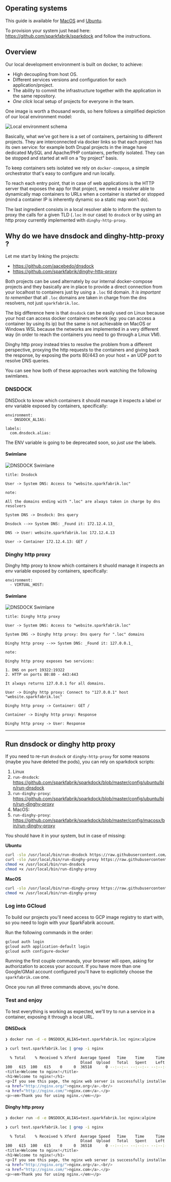 ## Operating systems

This guide is available for [MacOS](#macosx) and [Ubuntu](#ubuntu-linux).

To provision your system just head here: https://github.com/sparkfabrik/sparkdock and follow the instructions.

## Overview

Our local development environment is built on docker, to achieve:

* High decoupling from host OS.
* Different services versions and configuration for each application/project.
* The ability to commit the infrastructure together with the application in the same repository.
* _One click_ local setup of projects for everyone in the team.

One image is worth a thousand words, so here follows a simplified depiction of our local environment model:

![Local environment schema](%image_url%/procedures/local-development-environment--depiction-linux.png)

Basically, what we've got here is a set of containers, pertaining to different projects. They are interconnected via docker links so that each project has its own service: for example both Drupal projects in the image have dedicated MySQL and Apache/PHP containers, perfectly isolated. They can be stopped and started at will on a "by project" basis.

To keep containers sets isolated we rely on `docker-compose`, a simple orchestrator that's easy to configure and run locally.

To reach each entry point, that in case of web applications is the HTTP server that exposes the app for that project, we need a resolver able to dynamically map containers to URLs when a container is started or stopped (mind a container IP is inherently dynamic so a static map won't do).

The last ingredient consists in a local resolver able to inform the system to proxy the calls for a given TLD (`.loc` in our case) to `dnsdock` or by using an http proxy currently implemented with `dinghy-http-proxy`.

## Why do we have dnsdock and dinghy-http-proxy ?

Let me start by linking the projects:

* https://github.com/aacebedo/dnsdock
* https://github.com/sparkfabrik/dinghy-http-proxy

Both projects can be used alternately by our internal docker-compose projects and they basically are in place
to provide a direct connection from your localhost to containers just by using a `.loc` tld domain.
*It is important to remember* that all `.loc` domains are taken in charge from the dns resolvers, not just `sparkfabrik.loc`.

The big difference here is that `dnsdock` can be easily used on Linux because your host can access docker containers network (eg: you can access a container by using its ip) but the same is not achievable on MacOS or Windows WSL because the networks are implemented in a very different way (in order to reach the containers you need to go through a Linux VM).

Dinghy http proxy instead tries to resolve the problem from a different perspective, proxying the http requests to the containers and giving back the response, by exposing the ports 80/443 on your host + an UDP port to resolve DNS queries.

You can see how both of these approaches work watching the following swimlanes.

### DNSDOCK

DNSDock to know which containers it should manage it inspects a label or env variable exposed
by containers, specifically:

```
environment:
  - DNSDOCK_ALIAS:

labels:
  com.dnsdock.alias:
```

The ENV variable is going to be deprecated soon, so *just use* the labels.

#### Swimlane

![DNSDOCK Swimlane](%image_url%/guides/swimlane-dnsdock.png)

```
title: Dnsdock

User -> System DNS: Access to "website.sparkfabrik.loc"

note:

All the domains ending with ".loc" are always taken in charge by dns resolvers

System DNS -> Dnsdock: Dns query

Dnsdock -->> System DNS: _Found it: 172.12.4.13_

DNS -> User: website.sparkfabrik.loc 172.12.4.13

User -> Container 172.12.4.13: GET /
```

### Dinghy http proxy

Dinghy http proxy to know which containers it shuold manage it inspects an env variable exposed
by containers, specifically:

```
environment:
  - VIRTUAL_HOST:
```

#### Swimlane

![DNSDOCK Swimlane](%image_url%/guides/swimlane-dinghy-http-proxy.png)

```
title: Dinghy http proxy

User -> System DNS: Access to "website.sparkfabrik.loc"

System DNS -> Dinghy http proxy: Dns query for ".loc" domains

Dinghy http proxy -->> System DNS: _Found it: 127.0.0.1_

note:

Dinghy http proxy exposes two services:

1. DNS on port 19322:19322
2. HTTP on ports 80:80 - 443:443

It always returns 127.0.0.1 for all domains.

User -> Dinghy http proxy: Connect to "127.0.0.1" host "website.sparkfabrik.loc"

Dinghy http proxy -> Container: GET /

Container -> Dinghy http proxy: Response

Dinghy http proxy -> User: Response
```

***

## Run dnsdock or dinghy http proxy

If you need to re-run `dnsdock` or `dinghy-http-proxy` for some reasons (maybe you have deleted the pods),
you can rely on sparkdock scripts:

1. Linux
  1. `run-dnsdock`: https://github.com/sparkfabrik/sparkdock/blob/master/config/ubuntu/bin/run-dnsdock
  2. `run-dinghy-proxy`: https://github.com/sparkfabrik/sparkdock/blob/master/config/ubuntu/bin/run-dinghy-proxy
2. MacOS:
  1. `run-dinghy-proxy`: https://github.com/sparkfabrik/sparkdock/blob/master/config/macosx/bin/run-dinghy-proxy

You should have it in your system, but in case of missing:

**Ubuntu**

```bash
curl -slo /usr/local/bin/run-dnsdock https://raw.githubusercontent.com/sparkfabrik/sparkdock/master/config/ubuntu/bin/run-dnsdock
curl -slo /usr/local/bin/run-dinghy-proxy https://raw.githubusercontent.com/sparkfabrik/sparkdock/master/config/ubuntu/bin/run-dinghy-proxy
chmod +x /usr/local/bin/run-dnsdock
chmod +x /usr/local/bin/run-dinghy-proxy
```

**MacOS**

```bash
curl -slo /usr/local/bin/run-dinghy-proxy https://raw.githubusercontent.com/sparkfabrik/sparkdock/master/config/macosx/bin/run-dinghy-proxy
chmod +x /usr/local/bin/run-dinghy-proxy
```

### Log into GCloud

To build our projects you'll need access to GCP image registry to start with, so you need to login with your SparkFabrik account.

Run the following commands in the order:

```bash
gcloud auth login
gcloud auth application-default login
gcloud auth configure-docker
```

Running the first couple commands, your browser will open, asking for authorization to access your account. If you have more than one Google/GMail account configured you'll have to explicitely choose the `sparkfabrik.com` one.

Once you run all three commands above, you're done.

### Test and enjoy

To test everything is working as expected, we'll try to run a service in a container, exposing it through a local URL.

#### DNSDock

```bash
❯ docker run -d -e DNSDOCK_ALIAS=test.sparkfabrik.loc nginx:alpine

❯ curl test.sparkfabrik.loc | grep -i nginx

  % Total    % Received % Xferd  Average Speed   Time    Time     Time  Current
                                 Dload  Upload   Total   Spent    Left  Speed
100   615  100   615    0     0  36518      0 --:--:-- --:--:-- --:--:-- 55909
<title>Welcome to nginx!</title>
<h1>Welcome to nginx!</h1>
<p>If you see this page, the nginx web server is successfully installed and
<a href="http://nginx.org/">nginx.org</a>.<br/>
<a href="http://nginx.com/">nginx.com</a>.</p>
<p><em>Thank you for using nginx.</em></p>

```

#### Dinghy http proxy

```bash
❯ docker run -d -e DNSDOCK_ALIAS=test.sparkfabrik.loc nginx:alpine

❯ curl test.sparkfabrik.loc | grep -i nginx

  % Total    % Received % Xferd  Average Speed   Time    Time     Time  Current
                                 Dload  Upload   Total   Spent    Left  Speed
100   615  100   615    0     0  36518      0 --:--:-- --:--:-- --:--:-- 55909
<title>Welcome to nginx!</title>
<h1>Welcome to nginx!</h1>
<p>If you see this page, the nginx web server is successfully installed and
<a href="http://nginx.org/">nginx.org</a>.<br/>
<a href="http://nginx.com/">nginx.com</a>.</p>
<p><em>Thank you for using nginx.</em></p>
```
